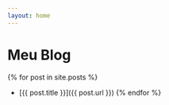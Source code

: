 ```yaml
---
layout: home
---
```


# Meu Blog

{% for post in site.posts %}
- [{{ post.title }}]({{ post.url }})
{% endfor %}
